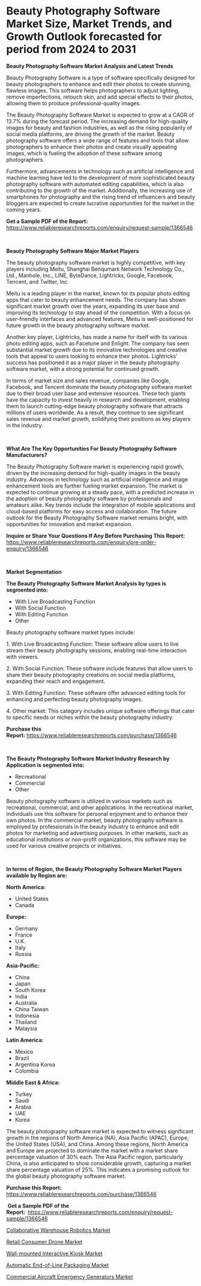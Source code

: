 <p><h1>Beauty Photography Software Market Size, Market Trends, and Growth Outlook forecasted for period from 2024 to 2031</h1></p><p><strong>Beauty Photography Software Market Analysis and Latest Trends</strong></p>
<p><p>Beauty Photography Software is a type of software specifically designed for beauty photographers to enhance and edit their photos to create stunning, flawless images. This software helps photographers to adjust lighting, remove imperfections, retouch skin, and add special effects to their photos, allowing them to produce professional-quality images.</p><p>The Beauty Photography Software Market is expected to grow at a CAGR of 13.7% during the forecast period. The increasing demand for high-quality images for beauty and fashion industries, as well as the rising popularity of social media platforms, are driving the growth of the market. Beauty photography software offers a wide range of features and tools that allow photographers to enhance their photos and create visually appealing images, which is fueling the adoption of these software among photographers.</p><p>Furthermore, advancements in technology such as artificial intelligence and machine learning have led to the development of more sophisticated beauty photography software with automated editing capabilities, which is also contributing to the growth of the market. Additionally, the increasing use of smartphones for photography and the rising trend of influencers and beauty bloggers are expected to create lucrative opportunities for the market in the coming years.</p></p>
<p><strong>Get a Sample PDF of the Report:&nbsp;</strong> <a href="https://www.reliableresearchreports.com/enquiry/request-sample/1366546">https://www.reliableresearchreports.com/enquiry/request-sample/1366546</a></p>
<p>&nbsp;</p>
<p><strong>Beauty Photography Software Major Market Players</strong></p>
<p><p>The beauty photography software market is highly competitive, with key players including Meitu, Shanghai Benqumark Network Technology Co., Ltd., Manhole, Inc., LINE, ByteDance, Lightricks, Google, Facebook, Tencent, and Twitter, Inc. </p><p>Meitu is a leading player in the market, known for its popular photo editing apps that cater to beauty enhancement needs. The company has shown significant market growth over the years, expanding its user base and improving its technology to stay ahead of the competition. With a focus on user-friendly interfaces and advanced features, Meitu is well-positioned for future growth in the beauty photography software market.</p><p>Another key player, Lightricks, has made a name for itself with its various photo editing apps, such as Facetune and Enlight. The company has seen substantial market growth due to its innovative technologies and creative tools that appeal to users looking to enhance their photos. Lightricks' success has positioned it as a major player in the beauty photography software market, with a strong potential for continued growth.</p><p>In terms of market size and sales revenue, companies like Google, Facebook, and Tencent dominate the beauty photography software market due to their broad user base and extensive resources. These tech giants have the capacity to invest heavily in research and development, enabling them to launch cutting-edge beauty photography software that attracts millions of users worldwide. As a result, they continue to see significant sales revenue and market growth, solidifying their positions as key players in the industry.</p></p>
<p>&nbsp;</p>
<p><strong>What Are The Key Opportunities For Beauty Photography Software Manufacturers?</strong></p>
<p><p>The Beauty Photography Software market is experiencing rapid growth, driven by the increasing demand for high-quality images in the beauty industry. Advances in technology such as artificial intelligence and image enhancement tools are further fueling market expansion. The market is expected to continue growing at a steady pace, with a predicted increase in the adoption of beauty photography software by professionals and amateurs alike. Key trends include the integration of mobile applications and cloud-based platforms for easy access and collaboration. The future outlook for the Beauty Photography Software market remains bright, with opportunities for innovation and market expansion.</p></p>
<p><strong>Inquire or Share Your Questions If Any Before Purchasing This Report:</strong> <a href="https://www.reliableresearchreports.com/enquiry/pre-order-enquiry/1366546">https://www.reliableresearchreports.com/enquiry/pre-order-enquiry/1366546</a></p>
<p>&nbsp;</p>
<p><strong>Market Segmentation</strong></p>
<p><strong>The Beauty Photography Software Market Analysis by types is segmented into:</strong></p>
<p><ul><li>With Live Broadcasting Function</li><li>With Social Function</li><li>With Editing Function</li><li>Other</li></ul></p>
<p><p>Beauty photography software market types include:</p><p>1. With Live Broadcasting Function: These software allow users to live stream their beauty photography sessions, enabling real-time interaction with viewers.</p><p>2. With Social Function: These software include features that allow users to share their beauty photography creations on social media platforms, expanding their reach and engagement.</p><p>3. With Editing Function: These software offer advanced editing tools for enhancing and perfecting beauty photography images.</p><p>4. Other market: This category includes unique software offerings that cater to specific needs or niches within the beauty photography industry.</p></p>
<p><strong>Purchase this Report:&nbsp;</strong><a href="https://www.reliableresearchreports.com/purchase/1366546">https://www.reliableresearchreports.com/purchase/1366546</a></p>
<p>&nbsp;</p>
<p><strong>The Beauty Photography Software Market Industry Research by Application is segmented into:</strong></p>
<p><ul><li>Recreational</li><li>Commercial</li><li>Other</li></ul></p>
<p><p>Beauty photography software is utilized in various markets such as recreational, commercial, and other applications. In the recreational market, individuals use this software for personal enjoyment and to enhance their own photos. In the commercial market, beauty photography software is employed by professionals in the beauty industry to enhance and edit photos for marketing and advertising purposes. In other markets, such as educational institutions or non-profit organizations, this software may be used for various creative projects or initiatives.</p></p>
<p>&nbsp;</p>
<p><strong>In terms of Region, the Beauty Photography Software Market Players available by Region are:</strong></p>
<p>
    <p> <strong> North America: </strong>
        <ul>
            <li>United States</li>
            <li>Canada</li>
        </ul>
        </p> 
    <p> <strong> Europe: </strong>
        <ul>
            <li>Germany</li>
            <li>France</li>
            <li>U.K.</li>
            <li>Italy</li>
            <li>Russia</li>
        </ul>
        </p> 
    <p> <strong> Asia-Pacific: </strong>
        <ul>
            <li>China</li>
            <li>Japan</li>
            <li>South Korea</li>
            <li>India</li>
            <li>Australia</li>
            <li>China Taiwan</li>
            <li>Indonesia</li>
            <li>Thailand</li>
            <li>Malaysia</li>
        </ul>
        </p> 
    <p> <strong> Latin America: </strong>
        <ul>
            <li>Mexico</li>
            <li>Brazil</li>
            <li>Argentina Korea</li>
            <li>Colombia</li>
        </ul>
        </p> 
    <p> <strong> Middle East & Africa: </strong>
        <ul>
            <li>Turkey</li>
            <li>Saudi</li>
            <li>Arabia</li>
            <li>UAE</li>
            <li>Korea</li>
        </ul>
    </p>
    </p>
<p><p>The beauty photography software market is expected to witness significant growth in the regions of North America (NA), Asia Pacific (APAC), Europe, the United States (USA), and China. Among these regions, North America and Europe are projected to dominate the market with a market share percentage valuation of 30% each. The Asia Pacific region, particularly China, is also anticipated to show considerable growth, capturing a market share percentage valuation of 25%. This indicates a promising outlook for the global beauty photography software market.</p></p>
<p><strong>Purchase this Report: </strong><a href="https://www.reliableresearchreports.com/purchase/1366546">https://www.reliableresearchreports.com/purchase/1366546</a></p>
<p>&nbsp;<strong>Get a Sample PDF of the Report:&nbsp;&nbsp;</strong><a href="https://www.reliableresearchreports.com/enquiry/request-sample/1366546">https://www.reliableresearchreports.com/enquiry/request-sample/1366546</a></p>
<p><strong></strong></p>
<p><p><a href="https://medium.com/@laurabruen2023/analyzing-collaborative-warehouse-robotics-market-global-industry-perspective-and-forecast-2024-0c2ed7ba6c1a">Collaborative Warehouse Robotics Market</a></p><p><a href="https://medium.com/@laurabruen2023/retail-consumer-drone-market-size-reveals-the-best-marketing-channels-in-global-industry-02d63b6cd7e5">Retail Consumer Drone Market</a></p><p><a href="https://medium.com/@andrewbradley1965/wall-mounted-interactive-kiosk-market-research-report-its-history-and-forecast-2024-to-2031-ea83791e3a40">Wall-mounted Interactive Kiosk Market</a></p><p><a href="https://medium.com/@laurabruen2023/automatic-end-of-line-packaging-market-insights-into-market-cagr-market-trends-and-growth-12cd71e9173c">Automatic End-of-Line Packaging Market</a></p><p><a href="https://medium.com/@laurabruen2023/commercial-aircraft-emergency-generators-market-outlook-industry-overview-and-forecast-2024-to-59b5ca61801e">Commercial Aircraft Emergency Generators Market</a></p></p>